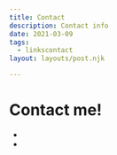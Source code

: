 ```yaml
---
title: Contact
description: Contact info
date: 2021-03-09
tags:
  - linkscontact
layout: layouts/post.njk

---
```


# Contact me!

- [<i class="fa-solid fa-phone"></i>](tel:+14084548955)
- [<i class="fa-solid fa-envelope"></i>](mailto:brendon.t.ngo@gmail.com)
